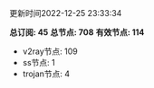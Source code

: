 更新时间2022-12-25 23:33:34

**总订阅: 45**
**总节点: 708**
**有效节点: 114**
- v2ray节点: 109
- ss节点: 1
- trojan节点: 4
